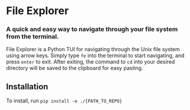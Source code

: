 # File Explorer

### A quick and easy way to navigate through your file system from the terminal.

File Explorer is a Python TUI for navigating through the Unix file system using arrow keys. Simply type ```fe``` into the terminal to start navigating, and press ```enter``` to exit. After exiting, the command to ```cd``` into your desired directory will be saved to the clipboard for easy pasting.


## Installation

To install, run ```pip install -e ./{PATH_TO_REPO}```
